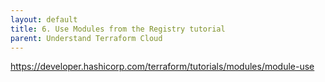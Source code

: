```yaml
---
layout: default
title: 6. Use Modules from the Registry tutorial
parent: Understand Terraform Cloud
---
```


https://developer.hashicorp.com/terraform/tutorials/modules/module-use